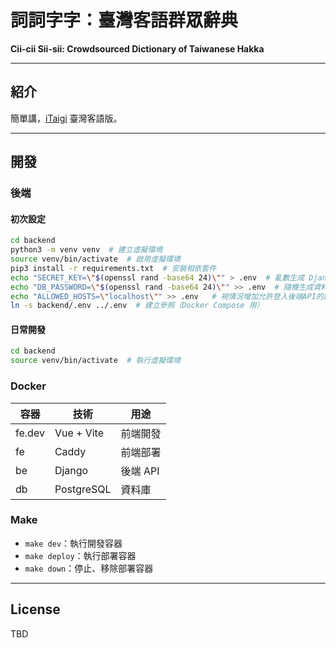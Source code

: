 # 詞詞字字：臺灣客語群眾辭典
**Cii-cii Sii-sii: Crowdsourced Dictionary of Taiwanese Hakka**

---

## 紹介
簡單講，[iTaigi](//itaigi.tw) 臺灣客語版。

---
## 開發

### 後端

#### 初次設定
```bash
cd backend
python3 -m venv venv  # 建立虛擬環境
source venv/bin/activate  # 啟用虛擬環境
pip3 install -r requirements.txt  # 安裝相依套件
echo "SECRET_KEY=\"$(openssl rand -base64 24)\"" > .env  # 亂數生成 Django 金鑰
echo "DB_PASSWORD=\"$(openssl rand -base64 24)\"" >> .env  # 隨機生成資料庫密碼
echo "ALLOWED_HOSTS=\"localhost\"" >> .env   # 視情況增加允許登入後端API的網址
ln -s backend/.env ../.env  # 建立參照（Docker Compose 用）
```

#### 日常開發

```bash
cd backend
source venv/bin/activate  # 執行虛擬環境
```
### Docker

| 容器     | 技術         | 用途       |
|----------|--------------|------------|
| fe.dev   | Vue + Vite   | 前端開發   |
| fe       | Caddy        | 前端部署   |
| be       | Django       | 後端 API   |
| db       | PostgreSQL   | 資料庫     |

### Make

- `make dev`：執行開發容器
- `make deploy`：執行部署容器
- `make down`：停止、移除部署容器

---

## License

TBD